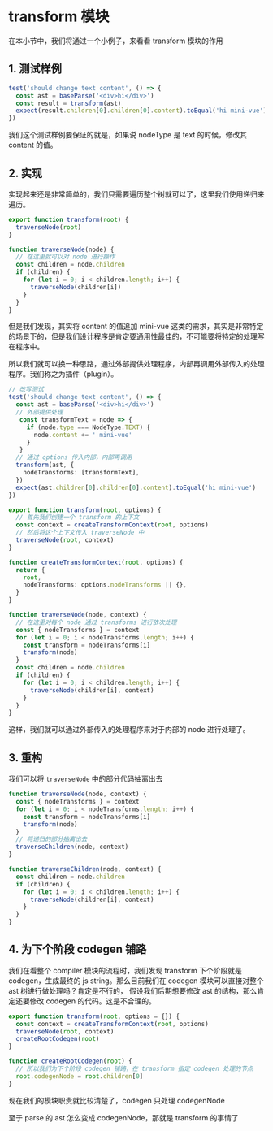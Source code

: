 # transform 模块

在本小节中，我们将通过一个小例子，来看看 transform 模块的作用

## 1. 测试样例

```ts
test('should change text content', () => {
  const ast = baseParse('<div>hi</div>')
  const result = transform(ast)
  expect(result.children[0].children[0].content).toEqual('hi mini-vue')
})
```

我们这个测试样例要保证的就是，如果说 nodeType 是 text 的时候，修改其 content 的值。

## 2. 实现

实现起来还是非常简单的，我们只需要遍历整个树就可以了，这里我们使用递归来遍历。

```ts
export function transform(root) {
  traverseNode(root)
}

function traverseNode(node) {
  // 在这里就可以对 node 进行操作
  const children = node.children
  if (children) {
    for (let i = 0; i < children.length; i++) {
      traverseNode(children[i])
    }
  }
}
```

但是我们发现，其实将 content 的值追加 mini-vue 这类的需求，其实是非常特定的场景下的，但是我们设计程序是肯定要通用性最佳的，不可能要将特定的处理写在程序中。

所以我们就可以换一种思路，通过外部提供处理程序，内部再调用外部传入的处理程序。我们称之为插件（plugin）。

```ts
// 改写测试
test('should change text content', () => {
  const ast = baseParse('<div>hi</div>')
  // 外部提供处理
   const transformText = node => {
     if (node.type === NodeType.TEXT) {
       node.content += ' mini-vue'
     }
   }
  // 通过 options 传入内部，内部再调用
  transform(ast, {
    nodeTransforms: [transformText],
  })
  expect(ast.children[0].children[0].content).toEqual('hi mini-vue')
})
```

```ts
export function transform(root, options) {
  // 首先我们创建一个 transform 的上下文
  const context = createTransformContext(root, options)
  // 然后将这个上下文传入 traverseNode 中
  traverseNode(root, context)
}

function createTransformContext(root, options) {
  return {
    root,
    nodeTransforms: options.nodeTransforms || {},
  }
}

function traverseNode(node, context) {
  // 在这里对每个 node 通过 transforms 进行依次处理
  const { nodeTransforms } = context
  for (let i = 0; i < nodeTransforms.length; i++) {
    const transform = nodeTransforms[i]
    transform(node)
  }
  const children = node.children
  if (children) {
    for (let i = 0; i < children.length; i++) {
      traverseNode(children[i], context)
    }
  }
}
```

这样，我们就可以通过外部传入的处理程序来对于内部的 node 进行处理了。

## 3. 重构

我们可以将 `traverseNode` 中的部分代码抽离出去

```ts
function traverseNode(node, context) {
  const { nodeTransforms } = context
  for (let i = 0; i < nodeTransforms.length; i++) {
    const transform = nodeTransforms[i]
    transform(node)
  }
  // 将递归的部分抽离出去
  traverseChildren(node, context)
}

function traverseChildren(node, context) {
  const children = node.children
  if (children) {
    for (let i = 0; i < children.length; i++) {
      traverseNode(children[i], context)
    }
  }
}
```

## 4. 为下个阶段 codegen 铺路

我们在看整个 compiler 模块的流程时，我们发现 transform 下个阶段就是 codegen，生成最终的 js string。那么目前我们在 codegen 模块可以直接对整个 ast 树进行做处理吗？肯定是不行的， 假设我们后期想要修改 ast 的结构，那么肯定还要修改 codegen 的代码。这是不合理的。

```ts
export function transform(root, options = {}) {
  const context = createTransformContext(root, options)
  traverseNode(root, context)
  createRootCodegen(root)
}

function createRootCodegen(root) {
  // 所以我们为下个阶段 codegen 铺路，在 transform 指定 codegen 处理的节点
  root.codegenNode = root.children[0]
}
```

现在我们的模块职责就比较清楚了，codegen 只处理 codegenNode 

至于 parse 的 ast 怎么变成 codegenNode，那就是 transform 的事情了